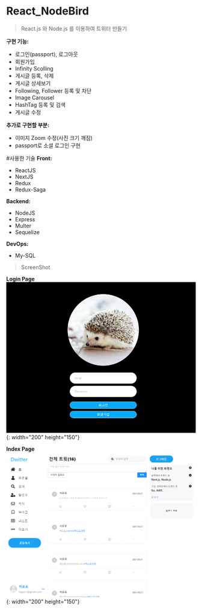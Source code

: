 # React_NodeBird

> React.js 와 Node.js 를 이용하여 트위터 만들기

**구현 기능:**

- 로그인(passport), 로그아웃
- 회원가입
- Infinity Scolling
- 게시글 등록, 삭제
- 게시글 상세보기
- Following, Follower 등록 및 차단
- Image Carousel
- HashTag 등록 및 검색
- 게시글 수정

**추가로 구현할 부분:**

- 이미지 Zoom 수정(사진 크기 깨짐)
- passport로 소셜 로그인 구현

#사용한 기술
**Front:**

- ReactJS
- NextJS
- Redux
- Redux-Saga

**Backend:**

- NodeJS
- Express
- Multer
- Sequelize

**DevOps:**

- My-SQL

> ScreenShot


**Login Page**  
![login_screensh](./prepare/screenshot/login.PNG 'Login'){: width="200" height="150"}


**Index Page**  
![index_screensh](./prepare/screenshot/index.PNG 'Index'){: width="200" height="150"}
